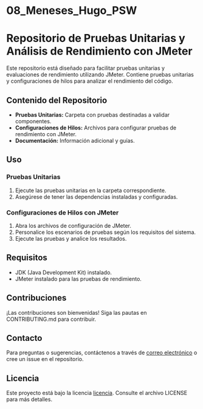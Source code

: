 # 08_Meneses_Hugo_PSW
# Repositorio de Pruebas Unitarias y Análisis de Rendimiento con JMeter

Este repositorio está diseñado para facilitar pruebas unitarias y evaluaciones de rendimiento utilizando JMeter. Contiene pruebas unitarias y configuraciones de hilos para analizar el rendimiento del código.

## Contenido del Repositorio

- **Pruebas Unitarias:** Carpeta con pruebas destinadas a validar componentes.
- **Configuraciones de Hilos:** Archivos para configurar pruebas de rendimiento con JMeter.
- **Documentación:** Información adicional y guías.

## Uso

### Pruebas Unitarias
1. Ejecute las pruebas unitarias en la carpeta correspondiente.
2. Asegúrese de tener las dependencias instaladas y configuradas.

### Configuraciones de Hilos con JMeter
1. Abra los archivos de configuración de JMeter.
2. Personalice los escenarios de pruebas según los requisitos del sistema.
3. Ejecute las pruebas y analice los resultados.

## Requisitos

- JDK (Java Development Kit) instalado.
- JMeter instalado para las pruebas de rendimiento.

## Contribuciones

¡Las contribuciones son bienvenidas! Siga las pautas en CONTRIBUTING.md para contribuir.

## Contacto

Para preguntas o sugerencias, contáctenos a través de [correo electrónico](mailto:equipo@example.com) o cree un issue en el repositorio.

## Licencia

Este proyecto está bajo la licencia [licencia](URL-de-la-licencia). Consulte el archivo LICENSE para más detalles.
